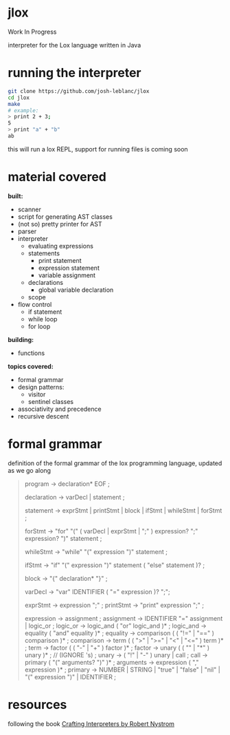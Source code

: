 # jlox
Work In Progress

interpreter for the Lox language written in Java
# running the interpreter
```bash
git clone https://github.com/josh-leblanc/jlox
cd jlox
make
# example:
> print 2 + 3;
5
> print "a" + "b"
ab
```
this will run a lox REPL, support for running files is coming soon
# material covered
__built:__
- scanner
- script for generating AST classes
- (not so) pretty printer for AST
- parser
- interpreter
    - evaluating expressions
    - statements
        - print statement
        - expression statement
        - variable assignment
    - declarations
        - global variable declaration
    - scope
- flow control
    - if statement
    - while loop
    - for loop

__building:__
- functions


__topics covered:__
- formal grammar
- design patterns:
    - visitor
    - sentinel classes
- associativity and precedence
- recursive descent
# formal grammar
definition of the formal grammar of the lox programming language, updated as we go along
> program -> declaration* EOF ;
>
> declaration -> varDecl | statement ;
>
> statement -> exprStmt | printStmt | block | ifStmt | whileStmt | forStmt ;
>
> forStmt -> "for" "(" ( varDecl | exprStmt | ";" ) expression? ";" expression? ")" statement ;
>
> whileStmt -> "while" "(" expression ")" statement ;
>
> ifStmt -> "if" "(" expression ")" statement ( "else" statement )? ;
>
> block -> "{" declaration* "}" ;
> 
> varDecl -> "var" IDENTIFIER ( "=" expression )? ";";
>
> exprStmt -> expression ";" ;
> printStmt -> "print" expression ";" ;
>
> expression -> assignment ;
> assignment -> IDENTIFIER "=" assignment | logic_or ;
> logic_or -> logic_and ( "or" logic_and )* ;
> logic_and -> equality ( "and" equality )* ;
> equality -> comparison ( ( "!=" | "==" ) comparison )* ;
> comparison -> term ( ( ">" | ">=" | "<" | "<=" ) term )* ;
> term -> factor ( ( "-" | "+" ) factor )* ;
> factor -> unary ( ( "\" | "\*" ) unary )\* ; // (IGNORE \'s) ;
> unary -> ( "!" | "-" ) unary | call ;
> call -> primary ( "(" arguments? ")" )* ;
> arguments -> expression ( "," expression )* ;
> primary -> NUMBER | STRING | "true" | "false" | "nil" | "(" expression ")" | IDENTIFIER ;
# resources
following the book <a href="https://craftinginterpreters.com/">Crafting Interpreters by Robert Nystrom</a>

